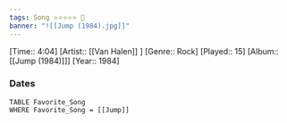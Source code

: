 ```yaml
---
tags: Song ⭐⭐⭐⭐⭐ 💛
banner: "![[Jump (1984).jpg]]"
---
```

[Time:: 4:04]
[Artist:: [[Van Halen]] ]
[Genre:: Rock]
[Played:: 15]
[Album:: [[Jump (1984)]]]
[Year:: 1984]
### Dates
````dataview
TABLE Favorite_Song
WHERE Favorite_Song = [[Jump]]
````